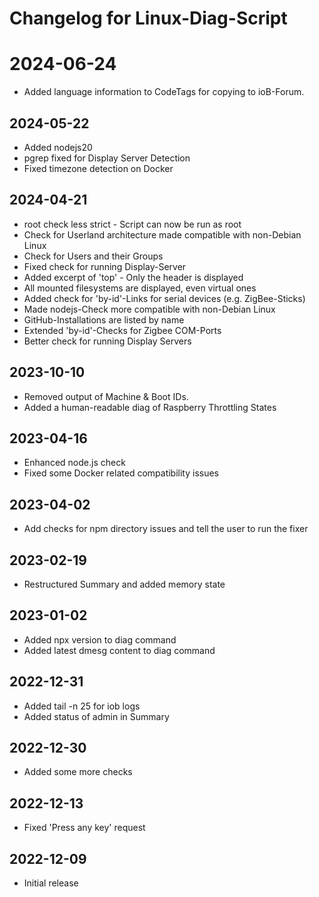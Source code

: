 # Changelog for Linux-Diag-Script

# 2024-06-24
* Added language information to CodeTags for copying to ioB-Forum.

## 2024-05-22
* Added nodejs20
* pgrep fixed for Display Server Detection
* Fixed timezone detection on Docker

## 2024-04-21
* root check less strict - Script can now be run as root
* Check for Userland architecture made compatible with non-Debian Linux
* Check for Users and their Groups
* Fixed check for running Display-Server
* Added excerpt of 'top' - Only the header is displayed
* All mounted filesystems are displayed, even virtual ones
* Added check for 'by-id'-Links for serial devices (e.g. ZigBee-Sticks)
* Made nodejs-Check more compatible with non-Debian Linux
* GitHub-Installations are listed by name
* Extended 'by-id'-Checks for Zigbee COM-Ports
* Better check for running Display Servers

## 2023-10-10
* Removed output of Machine & Boot IDs.
* Added a human-readable diag of Raspberry Throttling States

## 2023-04-16
* Enhanced node.js check
* Fixed some Docker related compatibility issues

## 2023-04-02
* Add checks for npm directory issues and tell the user to run the fixer

## 2023-02-19
* Restructured Summary and added memory state

## 2023-01-02
* Added npx version to diag command
* Added latest dmesg content to diag command

## 2022-12-31
* Added tail -n 25 for iob logs
* Added status of admin in Summary

## 2022-12-30
* Added some more checks

## 2022-12-13
* Fixed 'Press any key' request

## 2022-12-09
* Initial release
